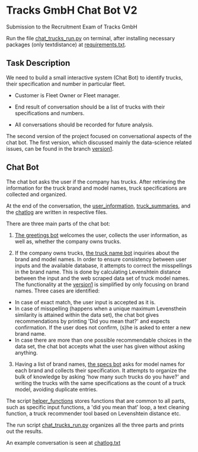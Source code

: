 # Tracks GmbH Chat Bot V2
Submission to the Recruitment Exam of Tracks GmbH

Run the file [chat_trucks_run.py](https://github.com/Batuhanipekci/TracksGmbH_Chatbot/blob/master/chat_trucks_run.py) on terminal, after installing necessary packages (only textdistance) at [requirements.txt](https://github.com/Batuhanipekci/TracksGmbH_Chatbot/blob/master/requirements.txt).

## Task Description
We need to build a small interactive system (Chat Bot) to identify trucks, their specification and number in particular fleet.

* Customer is Fleet Owner or Fleet manager.

* End result of conversation should be a list of trucks with their specifications and numbers.

* All conversations should be recorded for future analysis.

The second version of the project focused on conversational aspects of the chat bot. The first version, which discussed mainly the data-science related issues, can be found in the branch [version1](https://github.com/Batuhanipekci/TracksGmbH_Chatbot/tree/version1).


## Chat Bot 

The chat bot asks the user if the company has trucks. After retrieving the information for the truck brand and model names, truck specifications are collected and organized.

At the end of the conversation, the [user_information](https://github.com/Batuhanipekci/TracksGmbH_Chatbot/blob/master/results/user_information.txt), [truck_summaries](https://github.com/Batuhanipekci/TracksGmbH_Chatbot/blob/master/results/truck_summaries.txt), and the [chatlog](https://github.com/Batuhanipekci/TracksGmbH_Chatbot/blob/master/results/chatlog.txt) are written in respective files.

There are three main parts of the chat bot:

1. [The greetings bot](https://github.com/Batuhanipekci/TracksGmbH_Chatbot/blob/master/greetings_bot.py) welcomes the user, collects the user information, as well as, whether the company owns trucks.

2. If the company owns trucks, [the truck name bot](https://github.com/Batuhanipekci/TracksGmbH_Chatbot/blob/master/truck_name_bot.py) inquiries about the brand and model names. In order to ensure consistency between user inputs and the available database, it attempts to correct the misspellings in the brand name. This is done by calculating Levenshtein distance between the input and the web scraped data set of truck model names. The functionality at the [version1](https://github.com/Batuhanipekci/TracksGmbH_Chatbot/tree/version1) is simplified by only focusing on brand names. Three cases are identified:

* In case of exact match, the user input is accepted as it is.
* In case of misspelling (happens when a unique maximum Levensthein similarity is attained within the data set), the chat bot gives recommendations by printing 'Did you mean that?' and expects confirmation. If the user does not confirm, (s)he is asked to enter a new brand name.
* In case there are more than one possible recommendable choices in the data set, the chat bot accepts what the user has given without asking anything. 

3. Having a list of brand names, [the specs bot](https://github.com/Batuhanipekci/TracksGmbH_Chatbot/blob/master/specs_bot.py) asks for model names for each brand and collects their specification. It attempts to organize the bulk of knowledge by asking 'how many such trucks do you have?' and writing the trucks with the same specifications as the count of a truck model, avoiding duplicate entries.


The script [helper_functions](https://github.com/Batuhanipekci/TracksGmbH_Chatbot/blob/master/helper_functions.py) stores functions that are common to all parts, such as specific input functions, a 'did you mean that' loop, a text cleaning function, a truck recommender tool based on Levenshtein distance etc. 

The run script [chat_trucks_run.py](https://github.com/Batuhanipekci/TracksGmbH_Chatbot/blob/master/chat_trucks_run.py) organizes all the three parts and prints out the results.

An example conversation is seen at [chatlog.txt](https://github.com/Batuhanipekci/TracksGmbH_Chatbot/blob/master/results/chatlog.txt) 


